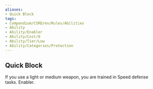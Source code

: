 ```yaml
---
aliases:
- Quick Block
tags:
- Compendium/CSRD/en/Rules/Abilities
- Ability
- Ability/Enabler
- Ability/Cost/0
- Ability/Tier/Low
- Ability/Categories/Protection
---
```


  
## Quick Block  
If you use a light or medium weapon, you are trained in Speed defense tasks. Enabler.